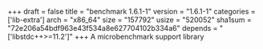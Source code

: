 +++
draft = false
title = "benchmark 1.6.1-1"
version = "1.6.1-1"
categories = ['lib-extra']
arch = "x86_64"
size = "157792"
usize = "520052"
sha1sum = "72e206a54bdf963e43f534a8e627704102b334a6"
depends = "['libstdc++>=11.2']"
+++
A microbenchmark support library